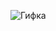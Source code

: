 
![Гифка](video_2024-06-08_23-36-04.gif)
<div align="center">
    <p style="font-size: 28px;>

        I'm a 1st year student pursuing a Bachelor's degree in Software Engineering at the Polytechnic University 👨‍🎓. I enjoy working with different technologies and exploring various fields, as well as learning new things 👾. Currently, I'm developing simple programs and implementing various data structures, which helps me understand their inner workings and principles of operation 💻.

    </p>
</div>
Добро пожаловать в мой профиль! Вот случайная гифка для вас:

![Гифка](gif/test3.gif)
